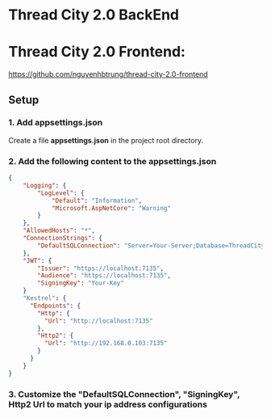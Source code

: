 # Thread City 2.0 BackEnd
# Thread City 2.0 Frontend: 
https://github.com/nguyenhbtrung/thread-city-2.0-frontend

## Setup

### 1. Add appsettings.json
Create a file **appsettings.json** in the project root directory.

### 2. Add the following content to the appsettings.json
```json
{
    "Logging": {
        "LogLevel": {
            "Default": "Information",
            "Microsoft.AspNetCore": "Warning"
        }
    },
    "AllowedHosts": "*",
    "ConnectionStrings": {
        "DefaultSQLConnection": "Server=Your-Server;Database=ThreadCity2.0;Trusted_Connection=True;MultipleActiveResultSets=true;TrustServerCertificate=True"
    },
    "JWT": {
        "Issuer": "https://localhost:7135",
        "Audience": "https://localhost:7135",
        "SigningKey": "Your-Key"
    }
    "Kestrel": {
      "Endpoints": {
        "Http": {
          "Url": "http://localhost:7135"
        },
        "Http2": {
          "Url": "http://192.168.0.103:7135"
        }
      }
    }
}
```

### 3. Customize the "DefaultSQLConnection", "SigningKey", Http2 Url to match your ip address configurations


